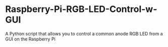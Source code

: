 # Raspberry-Pi-RGB-LED-Control-w-GUI
A Python script that allows you to control a common anode RGB LED from a GUI on the Raspberry Pi
